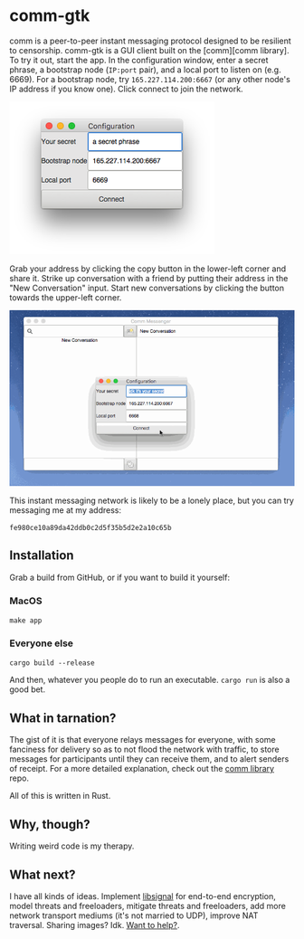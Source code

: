 # comm-gtk

comm is a peer-to-peer instant messaging protocol designed to be resilient to
censorship. comm-gtk is a GUI client built on the [comm][comm library]. To try
it out, start the app. In the configuration window, enter a secret phrase, a
bootstrap node (`IP:port` pair), and a local port to listen on (e.g. 6669). For
a bootstrap node, try `165.227.114.200:6667` (or any other node's IP address if
you know one). Click connect to join the network.

![Configuration](configuration.png)

Grab your address by clicking the copy button in the lower-left corner and
share it. Strike up conversation with a friend by putting their address in
the "New Conversation" input. Start new conversations by clicking the button
towards the upper-left corner.

![Conversations](demo.gif)

This instant messaging network is likely to be a lonely place, but you can try
messaging me at my address:

    fe980ce10a89da42ddb0c2d5f35b5d2e2a10c65b

## Installation

Grab a build from GitHub, or if you want to build it yourself:

### MacOS

    make app

### Everyone else

    cargo build --release

And then, whatever you people do to run an executable. `cargo run` is also a
good bet.

## What in tarnation?

The gist of it is that everyone relays messages for everyone, with some
fanciness for delivery so as to not flood the network with traffic, to store
messages for participants until they can receive them, and to alert senders of
receipt. For a more detailed explanation, check out the [comm library][comm]
repo.

All of this is written in Rust.

## Why, though?

Writing weird code is my therapy.

## What next?

I have all kinds of ideas. Implement [libsignal][libsignal] for end-to-end
encryption, model threats and freeloaders, mitigate threats and freeloaders,
add more network transport mediums (it's not married to UDP), improve NAT
traversal. Sharing images? Idk. [Want to help?](mailto:zgstewart@gmail.com).

[comm]: https://github.com/zacstewart/comm
[libsignal]: https://github.com/signalapp/libsignal-protocol-c
